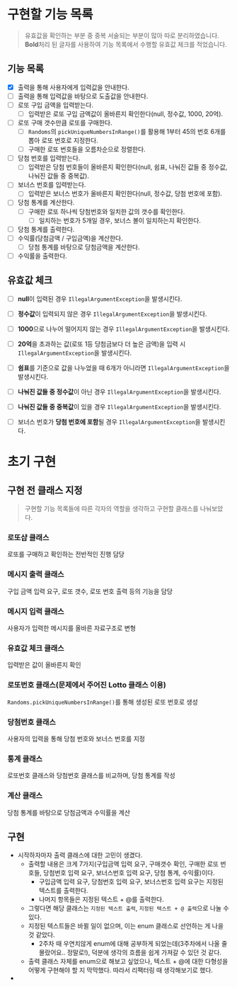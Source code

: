 # 구현할 기능 목록

> 유효값을 확인하는 부분 중 중복 서술되는 부분이 많아 따로 분리하였습니다. **Bold**처리 된 글자를 사용하여 기능 목록에서 수행할 유효값 체크를 적었습니다.

## 기능 목록

- [x] 출력을 통해 사용자에게 입력값을 안내한다.
- [ ] 출력을 통해 입력값을 바탕으로 도출값을 안내한다.
- [ ] 로또 구입 금액을 입력받는다.
  - [ ] 입력받은 로또 구입 금액값이 올바른지 확인한다(null, 정수값, 1000, 20억).
- [ ] 로또 구매 갯수만큼 로또를 구매한다.
  - [ ] `Randoms`의 `pickUniqueNumbersInRange()`를 활용해 1부터 45의 번호 6개를 뽑아 로또 번호로 지정한다.
  - [ ] 구매한 로또 번호들을 오름차순으로 정렬한다.
- [ ] 당첨 번호를 입력받는다.
  - [ ] 입력받은 당첨 번호들이 올바른지 확인한다(null, 쉼표, 나눠진 값들 중 정수값, 나눠진 값들 중 중복값).
- [ ] 보너스 번호를 입력받는다.
  - [ ] 입력받은 보너스 번호가 올바른지 확인한다(null, 정수값, 당첨 번호에 포함).
- [ ] 당첨 통계를 계산한다.
  - [ ] 구매한 로또 하나씩 당첨번호와 일치한 값의 갯수를 확인한다.
    - [ ] 일치하는 번호가 5개일 경우, 보너스 볼이 일치하는지 확인한다.
- [ ] 당첨 통계를 출력한다.
- [ ] 수익률(당첨금액 / 구입금액)을 계산한다.
  - [ ] 당첨 통계를 바탕으로 당첨금액을 계산한다.
- [ ] 수익률을 출력한다.

## 유효값 체크

- [ ] **null**이 입력된 경우 `IllegalArgumentException`을 발생시킨다.
- [ ] **정수값**이 입력되지 않은 경우 `IllegalArgumentException`을 발생시킨다.
- [ ] **1000**으로 나누어 떨어지지 않는 경우 `IllegalArgumentException`을 발생시킨다.
- [ ] **20억**을 초과하는 값(로또 1등 당첨금보다 더 높은 금액)을 입력 시 `IllegalArgumentException`을 발생시킨다.
- [ ] **쉼표**를 기준으로 값을 나누었을 때 6개가 아니라면 `IllegalArgumentException`을 발생시킨다.
- [ ] **나눠진 값들 중 정수값**이 아닌 경우 `IllegalArgumentException`을 발생시킨다.
- [ ] **나눠진 값들 중 중복값**이 있을 경우 `IllegalArgumentException`을 발생시킨다.
- [ ] 보너스 번호가 **당첨 번호에 포함**될 경우 `IllegalArgumentException`을 발생시킨다.



# 초기 구현

## 구현 전 클래스 지정

> 구현할 기능 목록들에 따른 각자의 역할을 생각하고 구현할 클래스를 나눠보았다.

### 로또샵 클래스

로또를 구매하고 확인하는 전반적인 진행 담당

### 메시지 출력 클래스

구입 금액 입력 요구, 로또 갯수, 로또 번호 출력 등의 기능을 담당

### 메시지 입력 클래스

사용자가 입력한 메시지를 올바른 자료구조로 변형

### 유효값 체크 클래스

입력받은 값이 올바른지 확인

### 로또번호 클래스(문제에서 주어진 Lotto 클래스 이용)

`Randoms.pickUniqueNumbersInRange()`를 통해 생성된 로또 번호로 생성

### 당첨번호 클래스

사용자의 입력을 통해 당첨 번호와 보너스 번호를 지정

### 통계 클래스

로또번호 클래스와 당첨번호 클래스를 비교하며, 당첨 통계를 작성

### 계산 클래스

당첨 통계를 바탕으로 당첨금액과 수익률을 계산

## 구현

- 시작하자마자 출력 클래스에 대한 고민이 생겼다.
  - 출력할 내용은 크게 7가지(구입금액 입력 요구, 구매갯수 확인, 구매한 로또 번호들, 당첨번호 입력 요구, 보너스번호 입력 요구, 당첨 통계, 수익률)이다.
    - 구입금액 입력 요구, 당첨번호 입력 요구, 보너스번호 입력 요구는 지정된 텍스트를 출력한다.
    - 나머지 항목들은 지정된 텍스트 + @를 출력한다.
  - 그렇다면 해당 클래스는 `지정된 텍스트 출력`, `지정된 텍스트 + @ 출력`으로 나눌 수 있다.
  - 지정된 텍스트들은 바뀔 일이 없으며, 이는 enum 클래스로 선언하는 게 나을 것 같았다.
    - 2주차 때 우연치않게 enum에 대해 공부하게 되었는데(3주차에서 나올 줄 몰랐어요.. 정말로!), 덕분에 생각의 흐름을 쉽게 가져갈 수 있던 것 같다.
  - 출력 클래스 자체를 enum으로 해보고 싶었으나, 텍스트 + @에 대한 다형성을 어떻게 구현해야 할 지 막막했다. 따라서 리팩터링 때 생각해보기로 했다.
- 
